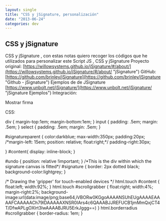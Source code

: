 ```yaml
---
layout: single
title: "CSS y jSignature, personalización"
date: "2013-06-24"
categories: dev
---
```


## CSS y jSignature

CSS y jSignature , con estas notas quiero recoger los códigos que he utilizados para personalizar este Script JS , CSS y jSignature Proyecto original: [https://willowsystems.github.io/jSignature/#/about/](https://willowsystems.github.io/jSignature/#/about/ "jSignature") GitHub: [https://github.com/brinley/jSignature](https://github.com/brinley/jSignature "Github - jSignature") Ejemplos de de JSignature [https://www.unbolt.net/jSignature/](https://www.unbolt.net/jSignature/ "jSignature Ejemplos") Integración:

Mostrar firma

CSS:

div {
	margin-top:1em;
	margin-bottom:1em;
}
input {
	padding: .5em;
	margin: .5em;
}
select {
	padding: .5em;
	margin: .5em;
}

#signatureparent {
	color:darkblue;
	max-width:350px;
	padding:20px;
	/\*margin-left: 15em;
	position: relative;
	float:right;\*/
	padding-right:30px;

}
#content{
	display: inline-block;
}

#undo {
	position: relative  !important;
}
/\*This is the div within which the signature canvas is fitted\*/
#signature {
	border: 2px dotted black;
	background-color:lightgrey;
}

/\* Drawing the 'gripper' for touch-enabled devices \*/ 
html.touch #content {
	float:left;
	width:92%;
}
html.touch #scrollgrabber {
	float:right;
	width:4%;
	margin-right:2%;
	background-image:url(data:image/png;base64,iVBORw0KGgoAAAANSUhEUgAAAAEAAAAFCAAAAACh79lDAAAAAXNSR0IArs4c6QAAABJJREFUCB1jmMmQxjCT4T/DfwAPLgOXlrt3IwAAAABJRU5ErkJggg==)
}
html.borderradius #scrollgrabber {
	border-radius: 1em;
}
